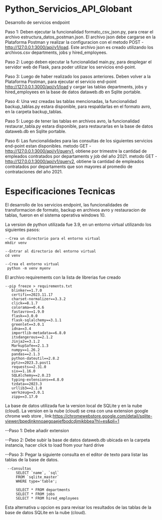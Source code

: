 # Python_Servicios_API_Globant
 Desarrollo de servicios endpoint

Paso 1: Deben ejecutar la funcionalidad formato_csv_json.py, para crear el archivo estructura_datos_postman.json. El archivo json debe cargarse en la Plataforma Postman y realizar la configuracion con el metodo POST - http://127.0.0.1:3000/api/v1/load. Este archivo json es creado utilizando los archivos.csv departments, jobs y hired_employees.

Paso 2: Luego deben ejecutar la funcionalidad main.py, para desplegar el servidor web de Flask, para poder utilizar los servicios end-point.

Paso 3: Luego de haber realizado los pasos anteriores. Deben volver a la Plataforma Postman, para ejecutar el servicio end-point http://127.0.0.1:3000/api/v1/load y cargar las tablas departments, jobs y hired_employees en la base de datos dataweb.db en Sqlite portable. 

Paso 4: Una vez creadas las tablas mencionadas, la funcionalidad backup_tablas.py estara disponible, para respaldarlas en el formato avro, en la carpeta backup_tablas.

Paso 5: Luego de tener las tablas en archivos avro, la funcionalidad restaurar_tabla.py estara disponible, para restaurarlas en la base de datos dataweb.db en Sqlite portable.

Paso 6: Las funcionalidades para las consultas de los siguientes servicios end-point estan disponibles. 
metodo GET - http://127.0.0.1:3000/api/v1/query1, obtiene por trimestre la cantidad de empleados contratados por departaments y job del año 2021.
metodo GET - http://127.0.0.1:3000/api/v1/query2, obtiene la cantidad de empleados contratados por departaments que son mayores al promedio de contrataciones del año 2021.


# Especificaciones Tecnicas
El desarrollo de los servicios endpoint, las funcionalidades de transformacion de formato, backup en archivos avro y restauracion de tablas, fueron en el sistema operativa windows 10.

La version de python utilizada fue 3.9, en un entorno virtual utilizando los siguientes pasos:

    --Crea un directorio para el entorno virtual 
    mkdir venv
    
    --Entrar al directorio del entorno virtual
    cd venv

    --Crea el entorno virtual
     python -m venv myenv

El archivo requirements con la lista de librerias fue creado

    --pip freeze > requirements.txt
       blinker==1.7.0
       certifi==2023.11.17
       charset-normalizer==3.3.2
       click==8.1.7
       colorama==0.4.6
       fastavro==1.9.0
       flask==3.0.0
       flask-sqlalchemy==3.1.1
       greenlet==3.0.1
       idna==3.4
       importlib-metadata==6.8.0
       itsdangerous==2.1.2
       Jinja2==3.1.2
       MarkupSafe==2.1.3
       numpy==1.26.2
       pandas==2.1.3
       python-dateutil==2.8.2
       pytz==2023.3.post1
       requests==2.31.0
       six==1.16.0
       SQLAlchemy==2.0.23
       typing-extensions==4.8.0
       tzdata==2023.3
       urllib3==2.1.0
       werkzeug==3.0.1
       zipp==3.17.0

       
La base de datos utilizada fue la version local de SQLite y en la nube (cloud).
La version en la nube (cloud) se crea con una extension google chrome web store , link:https://chromewebstore.google.com/detail/sqlite-viewer/bpedjnknnoaegoaejefbodcdjmjkbbea?hl=es&pli=1

--Paso 1: Debe añadir extension

--Paso 2: Debe subir la base de datos dataweb.db ubicada en la carpeta instancia, hacer click to load from your hard drive

--Paso 3: Pegar la siguiente consulta en el editor de texto para listar las tablas de la base de datos.

     --Consultas 
         SELECT `name`, `sql`
         FROM `sqlite_master`
         WHERE type='table';

         SELECT * FROM departments
         SELECT * FROM jobs
         SELECT * FROM hired_employees

 Esta alternativa u opcion es para revisar los resultados de las tablas de la base de datos SQLite en la nube (cloud).


